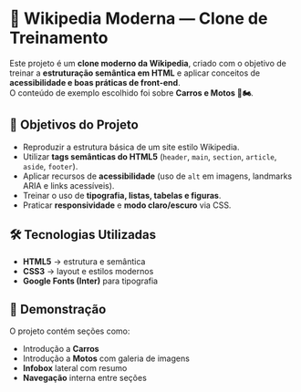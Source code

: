 # 📝 Wikipedia Moderna — Clone de Treinamento

Este projeto é um **clone moderno da Wikipedia**, criado com o objetivo de treinar a **estruturação semântica em HTML** e aplicar conceitos de **acessibilidade e boas práticas de front-end**.  
O conteúdo de exemplo escolhido foi sobre **Carros e Motos 🚗🏍️**.

## 🎯 Objetivos do Projeto
- Reproduzir a estrutura básica de um site estilo Wikipedia.  
- Utilizar **tags semânticas do HTML5** (`header`, `main`, `section`, `article`, `aside`, `footer`).  
- Aplicar recursos de **acessibilidade** (uso de `alt` em imagens, landmarks ARIA e links acessíveis).  
- Treinar o uso de **tipografia, listas, tabelas e figuras**.  
- Praticar **responsividade** e **modo claro/escuro** via CSS.  

## 🛠️ Tecnologias Utilizadas
- **HTML5** → estrutura e semântica  
- **CSS3** → layout e estilos modernos  
- **Google Fonts (Inter)** para tipografia  
 

## 📸 Demonstração
O projeto contém seções como:
- Introdução a **Carros**  
- Introdução a **Motos** com galeria de imagens  
- **Infobox** lateral com resumo  
- **Navegação** interna entre seções  


